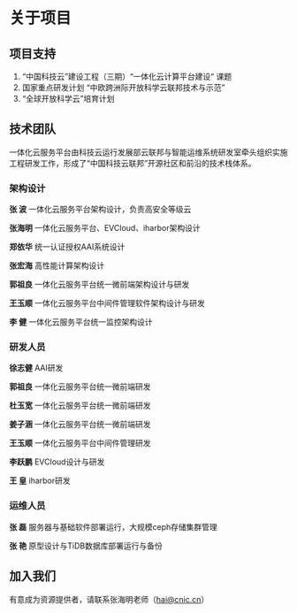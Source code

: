# 关于项目 

## 项目支持  

1. “中国科技云”建设工程（三期）“一体化云计算平台建设“ 课题  
2. 国家重点研发计划 “中欧跨洲际开放科学云联邦技术与示范”  
3. “全球开放科学云”培育计划   


## 技术团队  

一体化云服务平台由科技云运行发展部云联邦与智能运维系统研发室牵头组织实施工程研发工作，形成了“中国科技云联邦”开源社区和前沿的技术栈体系。  

### 架构设计  

**张    波**     一体化云服务平台架构设计，负责高安全等级云

**张海明**     一体化云服务平台、EVCloud、iharbor架构设计

**郑依华**    统一认证授权AAI系统设计

**张宏海**    高性能计算架构设计

**郭祖良**    一体化云服务平台统一微前端架构设计与研发

**王玉顺**    一体化云服务平台中间件管理软件架构设计与研发

**李    健**    一体化云服务平台统一监控架构设计

### 研发人员  

**徐志健**    AAI研发  

**郭祖良**    一体化云服务平台统一微前端研发  

**杜玉宽**    一体化云服务平台统一微前端研发  

**姜子涵**    一体化云服务平台统一微前端研发  

**王玉顺**    一体化云服务平台中间件管理研发  

**李跃鹏**    EVCloud设计与研发  

**王    皇**    iharbor研发  


### 运维人员  

**张    磊**    服务器与基础软件部署运行，大规模ceph存储集群管理  

**张    艳**    原型设计与TiDB数据库部署运行与备份  

## 加入我们  

有意成为资源提供者，请联系张海明老师（hai@cnic.cn）  
